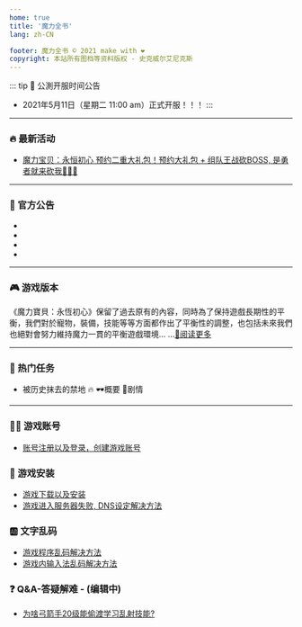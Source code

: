 ```yaml
---
home: true
title: '魔力全书'
lang: zh-CN

footer: 魔力全书 © 2021 make with ❤️
copyright: 本站所有图档等资料版权 - 史克威尔艾尼克斯
---
```



<Head />

<Valine />

::: tip 🎉 公測开服时间公告
- 2021年5月11日（星期二 11:00 am）正式开服！！！
:::
-------------------------------
### :fire: 最新活动

- [魔力宝贝：永恒初心 预约二重大礼包！预约大礼包 + 组队王战砍BOSS, 是勇者就来砍我🔪🔪🔪](https://cg.originmood.com/event/20200903)

-------------------------------


### 📢 官方公告 

- <Post date="2021/4/28 18:45" title="【公測开服时间公告】經過刪檔封測、勇者的建議與討論，我們與製作組經過商討及調整後，確定將在2021年5月11日（週二 11:00 am）正式開機上線。" url="/announces/20210430" is-new />
- <Post date="2021/4/28 18:45" title="【公測新內容預告】📣致 法蘭城勇者們：非常理解勇者們對公測迫切的心情，我們正加快速度調整中，希望盡快在5月正式上線與各位見面。" url="/announces/20210428" />
- <Post date="2021/4/25 20:13" title="【趣味投票】如果要改造寵物，你會選擇哪個？👀 #暫未有公測時間 # 在催了在催了>< 請再耐心等候一下下🙏🙏" url="/announces/4" />
- <Post date="2021/4/23 12:54" title="感謝大家參與封測且給予了許多支持和建議。💕目前團隊正全力為公測做準備。遊戲還有部分問題需要修復，包括理應封測便修復完成的文字顯示問題，" url="/announces/3" />

-------------------------------

### 🎮 游戏版本

《魔力寶貝：永恆初心》保留了過去原有的內容，同時為了保持遊戲長期性的平衡，我們對於寵物，裝備，技能等等方面都作出了平衡性的調整，也包括未來我們也絕對會努力維持魔力一貫的平衡遊戲環境... ...[🔖阅读更多](/version)

-------------------------------

### 📜 热门任务

- 被历史抹去的禁地 🔥
<Popup url="/tasks/1">🕶️概要</Popup> 
<Popup url="/tasks/1_details">🥽剧情</Popup>

-------------------------------

### :sassy_man: 游戏账号

- [账号注册以及登录，创建游戏账号](guides/register)

### :book: 游戏安装

- [游戏下载以及安装](guides/install)
- [游戏进入服务器失败, DNS设定解决方法](guides/dns)

### :ab: 文字乱码

- [游戏程序乱码解决方法](guides/locale)
- [游戏内输入法乱码解决方法](guides/input)

### :question: Q&A-答疑解难 - (编辑中)

- [为啥弓箭手20级能偷渡学习乱射技能?](about/archer_smuggling)
